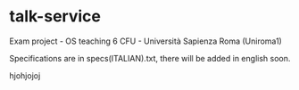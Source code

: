 # talk-service
Exam project - OS teaching 6 CFU - Università Sapienza Roma (Uniroma1)

Specifications are in specs(ITALIAN).txt, there will be added in english soon.

hjohjojoj

